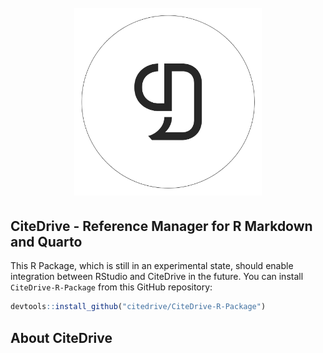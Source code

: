 <h1 align="center">
  <br>
  <a href="https://citedrive.com/"><img src="man/figures/logo.png" alt="CiteDrive R Package" width="300"></a>
</h1>


## CiteDrive - Reference Manager for R Markdown and Quarto

This R Package, which is still in an experimental state, should enable integration between RStudio and CiteDrive in the future. You can install `CiteDrive-R-Package` from this GitHub repository:

``` r
devtools::install_github("citedrive/CiteDrive-R-Package")
```


## About CiteDrive 
